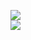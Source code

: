 [![](https://img.shields.io/badge/Made%20With-Github%20Spray-lightgrey.svg?style=for-the-badge&logo=github)](https://github.com/Annihil/github-spray#647)  
[![](https://i.imgur.com/2DrTn0Z.gif)](https://github.com/Annihil/github-spray)
